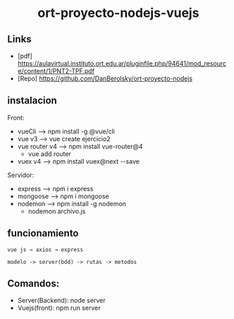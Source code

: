 
<h1 align="center"> ort-proyecto-nodejs-vuejs </h1>
    
## Links
- [pdf] https://aulavirtual.instituto.ort.edu.ar/pluginfile.php/94641/mod_resource/content/1/PNT2-TPF.pdf
- [Repo] https://github.com/DanBerolsky/ort-proyecto-nodejs
  
    
## instalacion 

Front:
 -    vueCli          --> npm install -g @vue/cli
 -    vue v3          --> vue create ejercicio2  
 -    vue router v4   --> npm install vue-router@4 
      - vue add router
 -    vuex v4         --> npm install vuex@next --save

Servidor:
  - express --> npm i express
  - mongoose --> npm i mongoose
  - nodemon --> npm install -g nodemon 
    - nodemon archivo.js


## funcionamiento
    vue js → axios → express 

    modelo -> server(bdd) -> rutas -> metodos

## Comandos:

- Server(Backend): node server
- Vuejs(front): npm run server



